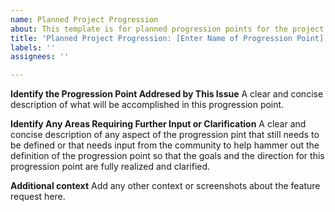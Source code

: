 ```yaml
---
name: Planned Project Progression
about: This template is for planned progression points for the project.
title: 'Planned Project Progression: [Enter Name of Progression Point]'
labels: ''
assignees: ''

---
```


**Identify the Progression Point Addresed by This Issue**
A clear and concise description of what will be accomplished in this progression point.

**Identify Any Areas Requiring Further Input or Clarification**
A clear and concise description of any aspect of the progression pint that still needs to be defined or that needs input from the community to help hammer out the definition of the progression point so that the goals and the direction for this progression point are fully realized and clarified.

**Additional context**
Add any other context or screenshots about the feature request here.
